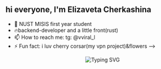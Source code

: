 ## hi everyone, I'm Elizaveta Cherkashina

- 📝 NUST MISIS first year student
- 🔥backend-developer and a little front(rust)
- 📫 How to reach me: tg: @vviral_l
- ⚡ Fun fact: i luv cherry corsar(my vpn project)&flowers
--> <p align="center">
  <img src="https://readme-typing-svg.demolab.com?font=Fira+Code&pause=1000&color=22D3EE&width=435&lines=Backend+Developer;Open+Source+Contributor;Tech+Enthusiast" alt="Typing SVG" />
</p>